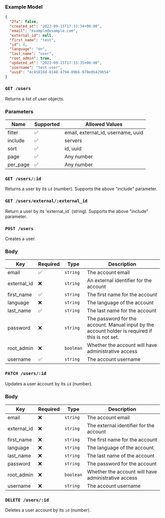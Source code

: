 ### Example Model

```json
{
  "2fa": false,
  "created_at": "2022-09-15T17:33:34+00:00",
  "email": "example@example.com",
  "external_id": null,
  "first_name": "test",
  "id": 4,
  "language": "en",
  "last_name": "user",
  "root_admin": true,
  "updated_at": "2022-09-15T17:33:35+00:00",
  "username": "test-user",
  "uuid": "4c45016d-0148-4794-89b6-970e0b429b54"
}
```

### `GET /users`

Returns a list of user objects.

### Parameters

| Name     | Supported | Allowed Values                     |
| -------- | --------- | ---------------------------------- |
| filter   | ✅        | email, external_id, username, uuid |
| include  | ✅        | servers                            |
| sort     | ✅        | id, uuid                           |
| page     | ✅        | Any number                         |
| per_page | ✅        | Any number                         |

### `GET /users/:id`

Returns a user by its `id` (number). Supports the above "include" parameter.

### `GET /users/external/:external_id`

Return a user by its 'external_id` (string). Supports the above "include" parameter.

### `POST /users`

Creates a user.

### Body

| Key         | Required | Type      | Description                                                                                      |
| ----------- | -------- | --------- | ------------------------------------------------------------------------------------------------ |
| email       | ✅       | `string`  | The account email                                                                                |
| external_id | ❌       | `string`  | An external identifier for the account                                                           |
| first_name  | ✅       | `string`  | The first name for the account                                                                   |
| language    | ❌       | `string`  | The language of the account                                                                      |
| last_name   | ✅       | `string`  | The last name for the account                                                                    |
| password    | ❌       | `string`  | The password for the account. Manual input by the account holder is required if this is not set. |
| root_admin  | ❌       | `boolean` | Whether the account will have administrative access                                              |
| username    | ✅       | `string`  | The account username                                                                             |

### `PATCH /users/:id`

Updates a user account by its `id` (number).

### Body

| Key         | Required | Type      | Description                                         |
| ----------- | -------- | --------- | --------------------------------------------------- |
| email       | ❌       | `string`  | The account email                                   |
| external_id | ❌       | `string`  | The external identifier for the account             |
| first_name  | ❌       | `string`  | The first name for the account                      |
| language    | ❌       | `string`  | The language of the account                         |
| last_name   | ❌       | `string`  | The last name of the account                        |
| password    | ❌       | `string`  | The password for the account                        |
| root_admin  | ❌       | `boolean` | Whether the account will have administrative access |
| username    | ❌       | `string`  | The account username                                |

### `DELETE /users/:id`

Deletes a user account by its `id` (number).
